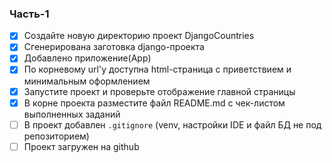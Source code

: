 ### Часть-1
- [x] Создайте новую директорию проект DjangoCountries
- [x] Сгенерирована заготовка django-проекта
- [x] Добавлено приложение(App)
- [x] По корневому url'у доступна html-страница с приветствием и минимальным оформлением
- [x] Запустите проект и проверьте отображение главной страницы
- [x] В корне проекта разместите файл README.md с чек-листом выполненных заданий
- [ ] В проект добавлен `.gitignore` (venv, настройки IDE и файл БД не под репозиторием)
- [ ] Проект загружен на github